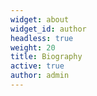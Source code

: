 ```yaml
---
widget: about
widget_id: author
headless: true
weight: 20
title: Biography
active: true
author: admin
---
```

